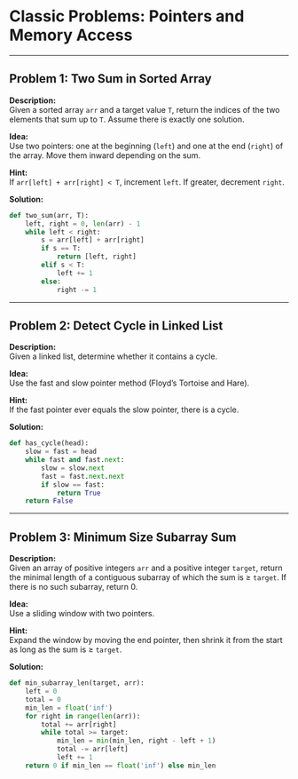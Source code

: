 # Classic Problems: Pointers and Memory Access

---

## Problem 1: Two Sum in Sorted Array

**Description:**  
Given a sorted array `arr` and a target value `T`, return the indices of the two elements that sum up to `T`. Assume there is exactly one solution.

**Idea:**  
Use two pointers: one at the beginning (`left`) and one at the end (`right`) of the array. Move them inward depending on the sum.

**Hint:**  
If `arr[left] + arr[right] < T`, increment `left`. If greater, decrement `right`.

**Solution:**
```python
def two_sum(arr, T):
    left, right = 0, len(arr) - 1
    while left < right:
        s = arr[left] + arr[right]
        if s == T:
            return [left, right]
        elif s < T:
            left += 1
        else:
            right -= 1
```

---

## Problem 2: Detect Cycle in Linked List

**Description:**  
Given a linked list, determine whether it contains a cycle.

**Idea:**  
Use the fast and slow pointer method (Floyd’s Tortoise and Hare).

**Hint:**  
If the fast pointer ever equals the slow pointer, there is a cycle.

**Solution:**
```python
def has_cycle(head):
    slow = fast = head
    while fast and fast.next:
        slow = slow.next
        fast = fast.next.next
        if slow == fast:
            return True
    return False
```

---

## Problem 3: Minimum Size Subarray Sum

**Description:**  
Given an array of positive integers `arr` and a positive integer `target`, return the minimal length of a contiguous subarray of which the sum is ≥ `target`. If there is no such subarray, return 0.

**Idea:**  
Use a sliding window with two pointers.

**Hint:**  
Expand the window by moving the end pointer, then shrink it from the start as long as the sum is ≥ `target`.

**Solution:**
```python
def min_subarray_len(target, arr):
    left = 0
    total = 0
    min_len = float('inf')
    for right in range(len(arr)):
        total += arr[right]
        while total >= target:
            min_len = min(min_len, right - left + 1)
            total -= arr[left]
            left += 1
    return 0 if min_len == float('inf') else min_len
```
